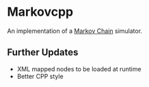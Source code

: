 # Markovcpp
An implementation of a [Markov Chain](https://en.wikipedia.org/wiki/Markov_chain) simulator.

## Further Updates
- XML mapped nodes to be loaded at runtime
- Better CPP style
